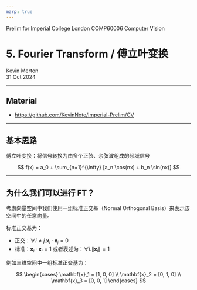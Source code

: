 ```yaml
---
marp: true
---
```


Prelim for Imperial College London
COMP60006 Computer Vision
# 5. Fourier Transform / 傅立叶变换

<p>
Kevin Merton
<br>
31 Oct 2024
</p>

---

## Material

- <https://github.com/KevinNote/Imperial-Prelim/CV>

---

## 基本思路

傅立叶变换：将信号转换为由多个正弦、余弦波组成的频域信号

$$
f(x) = a_0 + \sum_{n=1}^{\infty} [a_n \cos(nx) + b_n \sin(nx)]
$$

---

## 为什么我们可以进行 FT？

考虑向量空间中我们使用一组标准正交基（Normal Orthogonal Basis）来表示该空间中的任意向量。

标准正交基为：
- 正交：$\forall i\neq j. \mathbf{x}_i \cdot \mathbf{x}_j = 0$
- 标准：$\mathbf{x}_i \cdot \mathbf{x}_i = 1$
  或者表述为：$\forall i. \|\mathbf{x}_i\| = 1$

例如三维空间中一组标准正交基为：

$$
\begin{cases}
\mathbf{x}_1 = [1, 0, 0] \\
\mathbf{x}_2 = [0, 1, 0] \\
\mathbf{x}_3 = [0, 0, 1]
\end{cases}
$$

